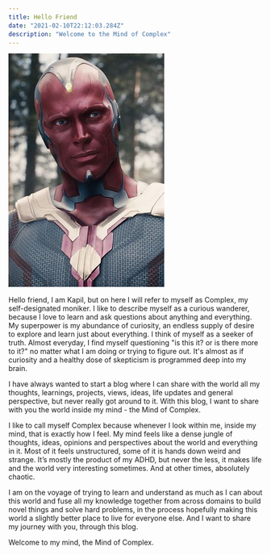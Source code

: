```yaml
---
title: Hello Friend
date: "2021-02-10T22:12:03.284Z"
description: "Welcome to the Mind of Complex"
---
```


![vision](./icon.jpg)

Hello friend, I am Kapil, but on here I will refer to myself as Complex, my self-designated moniker. I like to describe myself as a curious wanderer, because I love to learn and ask questions about anything and everything. My superpower is my abundance of curiosity, an endless supply of desire to explore and learn just about everything. I think of myself as a seeker of truth. Almost everyday, I find myself questioning "is this it? or is there more to it?" no matter what I am doing or trying to figure out. It's almost as if curiosity and a healthy dose of skepticism is programmed deep into my brain. 

I have always wanted to start a blog where I can share with the world all my thoughts, learnings, projects, views, ideas, life updates and general perspective, but never really got around to it. With this blog, I want to share with you the world inside my mind - the Mind of Complex.

I like to call myself Complex because whenever I look within me, inside my mind, that is exactly how I feel. My mind feels like a dense jungle of thoughts, ideas, opinions and perspectives about the world and everything in it. Most of it feels unstructured, some of it is hands down weird and strange. It’s mostly the product of my ADHD, but never the less, it makes life and the world very interesting sometimes. And at other times, absolutely chaotic. 

I am on the voyage of trying to learn and understand as much as I can about this world and fuse all my knowledge together from across domains to build novel things and solve hard problems, in the process hopefully making this world a slightly better place to live for everyone else. And I want to share my journey with you, through this blog.

Welcome to my mind, the Mind of Complex.
